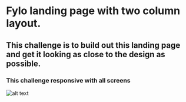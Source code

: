 # Fylo landing page with two column layout.
## This challenge is to build out this landing page and get it looking as close to the design as possible.
### This challenge responsive with all screens
![alt text](https://github.com/user-attachments/assets/ee1549b8-444f-4e56-ae72-ed7001397342)


